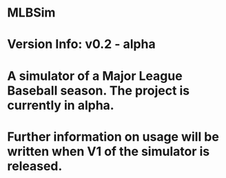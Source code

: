# MLBSim
# Version Info: v0.2 - alpha
# A simulator of a Major League Baseball season. The project is currently in alpha.
# Further information on usage will be written when V1 of the simulator is released.